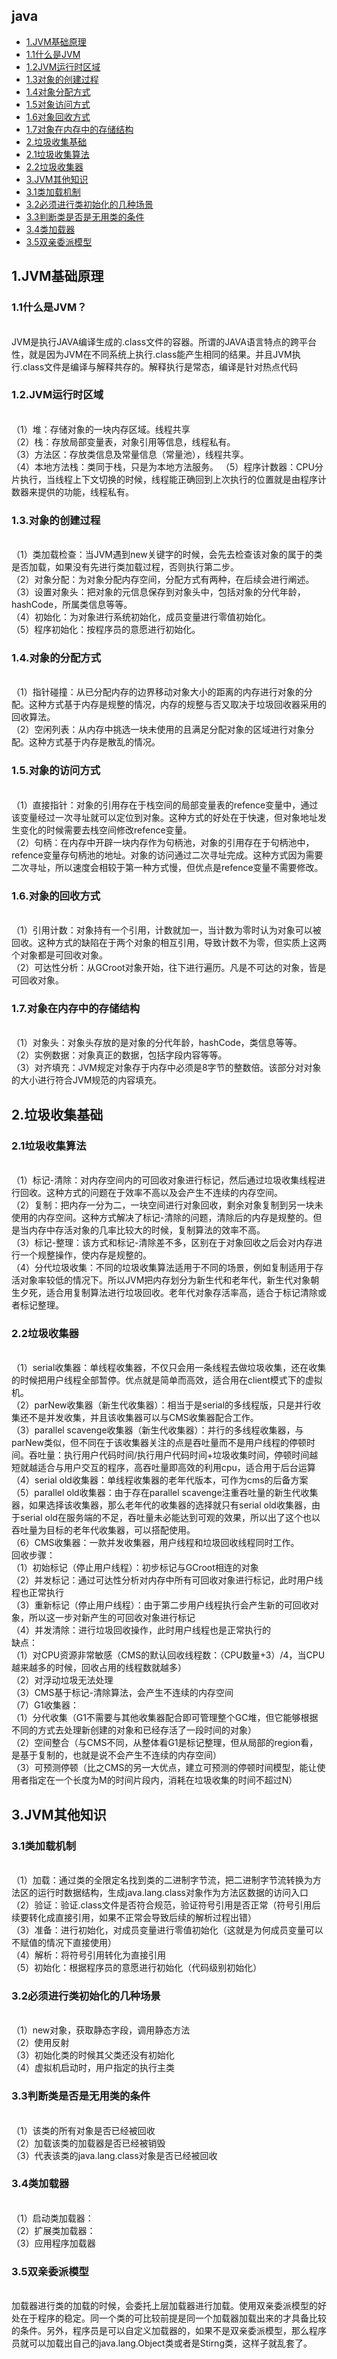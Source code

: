 ## java
* [1.JVM基础原理](#1)
* [1.1什么是JVM](#1.1)
* [1.2JVM运行时区域](#1.2)
* [1.3对象的创建过程](#1.3)
* [1.4对象分配方式](#1.4)
* [1.5对象访问方式](#1.5)
* [1.6对象回收方式](#1.6)
* [1.7对象在内存中的存储结构](#1.7)
* [2.垃圾收集基础](#2)
* [2.1垃圾收集算法](#2.1)
* [2.2垃圾收集器](#2.2)
* [3.JVM其他知识](#3)
* [3.1类加载机制](#3.1)
* [3.2必须进行类初始化的几种场景](#3.2)
* [3.3判断类是否是无用类的条件](#3.3)
* [3.4类加载器](#3.4)
* [3.5双亲委派模型](#3.4)



<h2 id="1">1.JVM基础原理</h2>
  <h3 id="1.1">1.1什么是JVM？</h3><br>
JVM是执行JAVA编译生成的.class文件的容器。所谓的JAVA语言特点的跨平台性，就是因为JVM在不同系统上执行.class能产生相同的结果。并且JVM执行.class文件是编译与解释共存的。解释执行是常态，编译是针对热点代码<br>
  <h3 id="1.2">1.2.JVM运行时区域</h3><br>
  （1）堆：存储对象的一块内存区域。线程共享<br>
  （2）栈：存放局部变量表，对象引用等信息，线程私有。<br>
  （3）方法区：存放类信息及常量信息（常量池），线程共享。<br>
  （4）本地方法栈：类同于栈，只是为本地方法服务。
  （5）程序计数器：CPU分片执行，当线程上下文切换的时候，线程能正确回到上次执行的位置就是由程序计数器来提供的功能，线程私有。<br>
  <h3 id="1.3">1.3.对象的创建过程</h3><br>
  （1）类加载检查：当JVM遇到new关键字的时候，会先去检查该对象的属于的类是否加载，如果没有先进行类加载过程，否则执行第二步。<br>
  （2）对象分配：为对象分配内存空间，分配方式有两种，在后续会进行阐述。<br>
  （3）设置对象头：把对象的元信息保存到对象头中，包括对象的分代年龄，hashCode，所属类信息等等。<br>
  （4）初始化：为对象进行系统初始化，成员变量进行零值初始化。<br>
  （5）程序初始化：按程序员的意愿进行初始化。<br>
  <h3 id="1.4">1.4.对象的分配方式</h3><br>
  （1）指针碰撞：从已分配内存的边界移动对象大小的距离的内存进行对象的分配。这种方式基于内存是规整的情况，内存的规整与否又取决于垃圾回收器采用的回收算法。<br>
  （2）空闲列表：从内存中挑选一块未使用的且满足分配对象的区域进行对象分配。这种方式基于内存是散乱的情况。<br>
  <h3 id="1.5">1.5.对象的访问方式</h3><br>
  （1）直接指针：对象的引用存在于栈空间的局部变量表的refence变量中，通过该变量经过一次寻址就可以定位到对象。这种方式的好处在于快速，但对象地址发生变化的时候需要去栈空间修改refence变量。<br>
  （2）句柄：在内存中开辟一块内存作为句柄池，对象的引用存在于句柄池中，refence变量存句柄池的地址。对象的访问通过二次寻址完成。这种方式因为需要二次寻址，所以速度会相较于第一种方式慢，但优点是refence变量不需要修改。<br>
  <h3 id="1.6">1.6.对象的回收方式</h3><br>
  （1）引用计数：对象持有一个引用，计数就加一，当计数为零时认为对象可以被回收。这种方式的缺陷在于两个对象的相互引用，导致计数不为零，但实质上这两个对象都是可回收对象。<br>
  （2）可达性分析：从GCroot对象开始，往下进行遍历。凡是不可达的对象，皆是可回收对象。<br>
  <h3 id="1.7">1.7.对象在内存中的存储结构</h3><br>
  （1）对象头：对象头存放的是对象的分代年龄，hashCode，类信息等等。<br>
  （2）实例数据：对象真正的数据，包括字段内容等等。<br>
  （3）对齐填充：JVM规定对象存于内存中必须是8字节的整数倍。该部分对对象的大小进行符合JVM规范的内容填充。<br>
  <h2 id="2">2.垃圾收集基础</h2>
  <h3 id="2.1">2.1垃圾收集算法</h3><br>
  （1）标记-清除：对内存空间内的可回收对象进行标记，然后通过垃圾收集线程进行回收。这种方式的问题在于效率不高以及会产生不连续的内存空间。<br>
  （2）复制：把内存一分为二，一块空间进行对象回收，剩余对象复制到另一块未使用的内存空间。这种方式解决了标记-清除的问题，清除后的内存是规整的。但是当内存中存活对象的几率比较大的时候，复制算法的效率不高。<br>
  （3）标记-整理：该方式和标记-清除差不多，区别在于对象回收之后会对内存进行一个规整操作，使内存是规整的。<br>
  （4）分代垃圾收集：不同的垃圾收集算法适用于不同的场景，例如复制适用于存活对象率较低的情况下。所以JVM把内存划分为新生代和老年代，新生代对象朝生夕死，适合用复制算法进行垃圾回收。老年代对象存活率高，适合于标记清除或者标记整理。<br>
  <h3 id="2.2">2.2垃圾收集器</h3><br>
  （1）serial收集器：单线程收集器，不仅只会用一条线程去做垃圾收集，还在收集的时候把用户线程全部暂停。优点就是简单而高效，适合用在client模式下的虚拟机。<br>
  （2）parNew收集器（新生代收集器）：相当于是serial的多线程版，只是并行收集还不是并发收集，并且该收集器可以与CMS收集器配合工作。<br>
  （3）parallel scavenge收集器（新生代收集器）：并行的多线程收集器，与parNew类似，但不同在于该收集器关注的点是吞吐量而不是用户线程的停顿时间。吞吐量：执行用户代码时间/执行用户代码时间+垃圾收集时间，停顿时间越短就越适合与用户交互的程序，高吞吐量即高效的利用cpu，适合用于后台运算<br>
  （4）serial old收集器：单线程收集器的老年代版本，可作为cms的后备方案<br>
  （5）parallel old收集器：由于存在parallel scavenge注重吞吐量的新生代收集器，如果选择该收集器，那么老年代的收集器的选择就只有serial old收集器，由于serial old在服务端的不足，吞吐量未必能达到可观的效果，所以出了这个也以吞吐量为目标的老年代收集器，可以搭配使用。<br>
  （6）CMS收集器：一款并发收集器，用户线程和垃圾回收线程同时工作。<br>
 回收步骤：<br>
（1）初始标记（停止用户线程）：初步标记与GCroot相连的对象<br>
（2）并发标记：通过可达性分析对内存中所有可回收对象进行标记，此时用户线程也正常执行<br>
（3）重新标记（停止用户线程）：由于第二步用户线程执行会产生新的可回收对象，所以这一步对新产生的可回收对象进行标记<br>
（4）并发清除：进行垃圾回收操作，此时用户线程也是正常执行的<br>
缺点：<br>
（1）对CPU资源非常敏感（CMS的默认回收线程数：（CPU数量+3）/4，当CPU越来越多的时候，回收占用的线程数就越多）<br>
（2）对浮动垃圾无法处理<br>
（3）CMS基于标记-清除算法，会产生不连续的内存空间<br>
（7）G1收集器：<br>
（1）分代收集（G1不需要与其他收集器配合即可管理整个GC堆，但它能够根据不同的方式去处理新创建的对象和已经存活了一段时间的对象）<br>
（2）空间整合（与CMS不同，从整体看G1是标记整理，但从局部的region看，是基于复制的，也就是说不会产生不连续的内存空间）<br>
（3）可预测停顿（比之CMS的另一大优点，建立可预测的停顿时间模型，能让使用者指定在一个长度为M的时间片段内，消耗在垃圾收集的时间不超过N）<br>
  <h2 id="3">3.JVM其他知识</h2>
  <h3 id="3.1">3.1类加载机制</h3><br>
  （1）加载：通过类的全限定名找到类的二进制字节流，把二进制字节流转换为方法区的运行时数据结构，生成java.lang.class对象作为方法区数据的访问入口<br>
  （2）验证：验证.class文件是否符合规范，验证符号引用是否正常（符号引用后续要转化成直接引用，如果不正常会导致后续的解析过程出错）<br>
  （3）准备：进行初始化，对成员变量进行零值初始化（这就是为何成员变量可以不赋值的情况下直接使用）<br>
  （4）解析：将符号引用转化为直接引用<br>
  （5）初始化：根据程序员的意愿进行初始化（代码级别初始化）<br>
  <h3 id="3.2">3.2必须进行类初始化的几种场景</h3><br>
  （1）new对象，获取静态字段，调用静态方法<br>
  （2）使用反射<br>
  （3）初始化类的时候其父类还没有初始化<br>
  （4）虚拟机启动时，用户指定的执行主类<br>
  <h3 id="3.3">3.3判断类是否是无用类的条件</h3><br>
  （1）该类的所有对象是否已经被回收<br>
  （2）加载该类的加载器是否已经被销毁<br>
  （3）代表该类的java.lang.class对象是否已经被回收<br>
  <h3 id="3.4">3.4类加载器</h3><br>
  （1）启动类加载器：<br>
  （2）扩展类加载器：<br>
  （3）应用程序加载器<br>
  <h3 id="3.5">3.5双亲委派模型</h3><br>
  加载器进行类的加载的时候，会委托上层加载器进行加载。使用双亲委派模型的好处在于程序的稳定。同一个类的可比较前提是同一个加载器加载出来的才具备比较的条件。另外，程序员是可以自定义加载器的，如果不是双亲委派模型，那么程序员就可以加载出自己的java.lang.Object类或者是Stirng类，这样子就乱套了。
